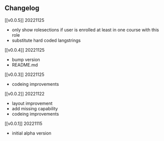 ## Changelog ##

[[v0.0.5]] 20221125
- only show rolesections if user is enrolled at least in one course with this role
- substitute hard coded langstrings


[[v0.0.4]] 20221125
- bump version
- README.md

[[v0.0.3]] 20221125
- codeing improvements

[[v0.0.2]] 20221122
- layout improvement
- add missing capability
- codeing improvements

[[v0.0.1]] 20221115
- initial alpha version
